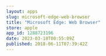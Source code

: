 ```yaml
---
layout: apps
slug: microsoft-edge-web-browser
title: "Microsoft Edge: Web Browser"
store: apple
app_id: 1288723196
date: 2023-03-18T00:55:09Z
published: 2018-06-11T07:39:42Z
---
```

